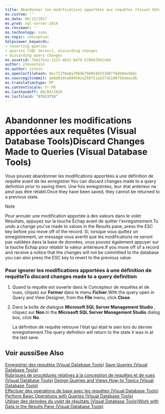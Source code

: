 ```yaml
---
title: Abandonner les modifications apportées aux requêtes (Visual Database Tools) | Microsoft Docs
ms.custom: ''
ms.date: 06/13/2017
ms.prod: sql-server-2014
ms.reviewer: ''
ms.technology: ssms
ms.topic: conceptual
helpviewer_keywords:
- reverting queries
- queries [SQL Server], discarding changes
- discarding query changes
ms.assetid: 7bb17ece-1222-4622-b476-5789d7641c64
author: stevestein
ms.author: sstein
ms.openlocfilehash: 9ec712f0a8a708db79d054833180776d604e58dc
ms.sourcegitcommit: ad4d92dce894592a259721a1571b1d8736abacdb
ms.translationtype: MT
ms.contentlocale: fr-FR
ms.lasthandoff: 08/04/2020
ms.locfileid: "87613758"
---
```

# <a name="discard-changes-made-to-queries-visual-database-tools"></a><span data-ttu-id="7cbab-102">Abandonner les modifications apportées aux requêtes (Visual Database Tools)</span><span class="sxs-lookup"><span data-stu-id="7cbab-102">Discard Changes Made to Queries (Visual Database Tools)</span></span>
  <span data-ttu-id="7cbab-103">Vous pouvez abandonner les modifications apportées à une définition de requête avant de les enregistrer.</span><span class="sxs-lookup"><span data-stu-id="7cbab-103">You can discard changes made to a query definition prior to saving them.</span></span> <span data-ttu-id="7cbab-104">Une fois enregistrées, leur état antérieur ne peut pas être rétabli.</span><span class="sxs-lookup"><span data-stu-id="7cbab-104">Once they have been saved, they cannot be returned to a previous state.</span></span>  
  
> [!NOTE]  
>  <span data-ttu-id="7cbab-105">Pour annuler une modification apportée à des valeurs dans le volet Résultats, appuyez sur la touche Échap avant de quitter l'enregistrement.</span><span class="sxs-lookup"><span data-stu-id="7cbab-105">To undo a change you've made to values in the Results pane, press the ESC key before you move off of the record.</span></span> <span data-ttu-id="7cbab-106">Si, lorsque vous quittez un enregistrement, un message vous avertit que les modifications ne seront pas validées dans la base de données, vous pouvez également appuyer sur la touche Échap pour rétablir la valeur antérieure.</span><span class="sxs-lookup"><span data-stu-id="7cbab-106">If you move off of a record and receive a notice that the changes will not be committed to the database you can also press the ESC key to revert to the previous value.</span></span>  
  
### <a name="to-discard-changes-made-to-a-query-definition"></a><span data-ttu-id="7cbab-107">Pour ignorer les modifications apportées à une définition de requête</span><span class="sxs-lookup"><span data-stu-id="7cbab-107">To discard changes made to a query definition</span></span>  
  
1.  <span data-ttu-id="7cbab-108">Quand la requête est ouverte dans le Concepteur de requêtes et de vues, cliquez sur **Fermer** dans le menu **Fichier**.</span><span class="sxs-lookup"><span data-stu-id="7cbab-108">With the query open in Query and View Designer, from the **File** menu, click **Close**.</span></span>  
  
2.  <span data-ttu-id="7cbab-109">Dans la boîte de dialogue **Microsoft SQL Server Management Studio** , cliquez sur **Non**.</span><span class="sxs-lookup"><span data-stu-id="7cbab-109">In the **Microsoft SQL Server Management Studio** dialog box, click **No**.</span></span>  
  
     <span data-ttu-id="7cbab-110">La définition de requête retrouve l'état qui était le sien lors du dernier enregistrement.</span><span class="sxs-lookup"><span data-stu-id="7cbab-110">The query definition will return to the state it was in at the last save.</span></span>  
  
## <a name="see-also"></a><span data-ttu-id="7cbab-111">Voir aussi</span><span class="sxs-lookup"><span data-stu-id="7cbab-111">See Also</span></span>  
 <span data-ttu-id="7cbab-112">[Enregistrer des requêtes &#40;Visual Database Tools&#41;](visual-database-tools.md) </span><span class="sxs-lookup"><span data-stu-id="7cbab-112">[Save Queries &#40;Visual Database Tools&#41;](visual-database-tools.md) </span></span>  
 <span data-ttu-id="7cbab-113">[Rubriques de procédures relatives à la conception de requêtes et de vues &#40;Visual Database Tools&#41;](design-queries-and-views-how-to-topics-visual-database-tools.md) </span><span class="sxs-lookup"><span data-stu-id="7cbab-113">[Design Queries and Views How-to Topics &#40;Visual Database Tools&#41;](design-queries-and-views-how-to-topics-visual-database-tools.md) </span></span>  
 <span data-ttu-id="7cbab-114">[Effectuer des opérations de base avec les requêtes &#40;Visual Database Tools&#41;](perform-basic-operations-with-queries-visual-database-tools.md) </span><span class="sxs-lookup"><span data-stu-id="7cbab-114">[Perform Basic Operations with Queries &#40;Visual Database Tools&#41;](perform-basic-operations-with-queries-visual-database-tools.md) </span></span>  
 [<span data-ttu-id="7cbab-115">Utiliser des données du volet de résultats &#40;Visual Database Tools&#41;</span><span class="sxs-lookup"><span data-stu-id="7cbab-115">Work with Data in the Results Pane &#40;Visual Database Tools&#41;</span></span>](results-pane-visual-database-tools.md)  
  
  
